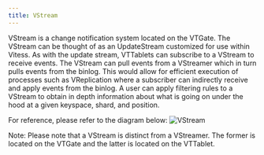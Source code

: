 ```yaml
---
title: VStream
---
```



VStream is a change notification system located on the VTGate. The VStream can be thought of as an UpdateStream customized for use within Vitess. As with the update stream, VTTablets can subscribe to a VStream to receive events. The VStream can pull events from a VStreamer which in turn pulls events from the binlog. This would allow for efficient execution of processes such as VReplication where a subscriber can indirectly receive and apply events from the binlog. A user can apply filtering rules to a VStream to obtain in depth information about what is going on under the hood at a given keyspace, shard, and position.




For reference, please refer to the diagram below:
![VStream](../img/Vstream.png)

Note: Please note that a VStream is distinct from a VStreamer. The former is located on the VTGate and the latter is located on the VTTablet.
